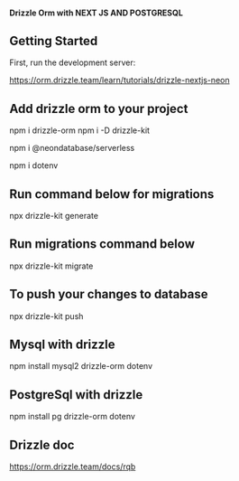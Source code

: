 #### Drizzle Orm with NEXT JS AND POSTGRESQL

## Getting Started

First, run the development server:

https://orm.drizzle.team/learn/tutorials/drizzle-nextjs-neon


## Add drizzle orm to your project

npm i drizzle-orm
npm i -D drizzle-kit


npm i @neondatabase/serverless

npm i dotenv

## Run command below for migrations

npx drizzle-kit generate

## Run migrations command below

npx drizzle-kit migrate

## To push your changes to database
npx drizzle-kit push

## Mysql with drizzle
npm install mysql2 drizzle-orm dotenv

## PostgreSql with drizzle
npm install pg drizzle-orm dotenv

## Drizzle doc
https://orm.drizzle.team/docs/rqb

